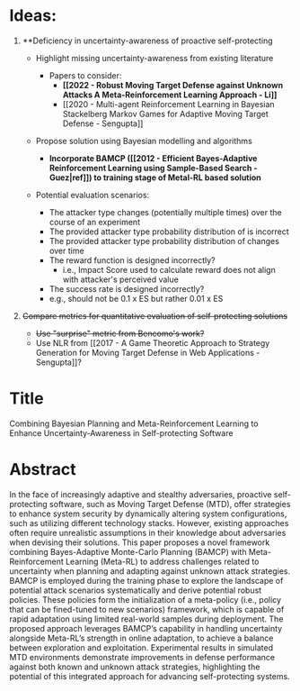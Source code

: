 # Ideas:
1. **Deficiency in uncertainty-awareness of proactive self-protecting
	- Highlight missing uncertainty-awareness from existing literature
		- Papers to consider: 
			- **[[2022 - Robust Moving Target Defense against Unknown Attacks A Meta-Reinforcement Learning Approach - Li]]**
			- [[2020 - Multi-agent Reinforcement Learning in Bayesian Stackelberg Markov Games for Adaptive Moving Target Defense - Sengupta]]
	- Propose solution using Bayesian modelling and algorithms
		- **Incorporate BAMCP ([[2012 - Efficient Bayes-Adaptive Reinforcement Learning using Sample-Based Search - Guez|ref]]) to training stage of Metal-RL based solution**
	
	- Potential evaluation scenarios:
		- The attacker type changes (potentially multiple times) over the course of an experiment
		- The provided attacker type probability distribution of is incorrect
		- The provided attacker type probability distribution of changes over time
		- The reward function is designed incorrectly?
			- i.e., Impact Score used to calculate reward does not align with attacker's perceived value
		- The success rate is designed incorrectly?
		- e.g., should not be 0.1 x ES but rather 0.01 x ES


2. ~~Compare metrics for quantitative evaluation of self-protecting solutions~~
	- ~~Use "surprise" metric from Bencomo's work?~~
	- Use NLR from [[2017 - A Game Theoretic Approach to Strategy Generation for Moving Target Defense in Web Applications - Sengupta]]?


# Title
Combining Bayesian Planning and Meta-Reinforcement Learning to Enhance Uncertainty-Awareness in Self-protecting Software
# Abstract
In the face of increasingly adaptive and stealthy adversaries, proactive self-protecting software, such as Moving Target Defense (MTD), offer strategies to enhance system security by dynamically altering system configurations, such as utilizing different technology stacks. However, existing approaches often require unrealistic assumptions in their knowledge about adversaries when devising their solutions. This paper proposes a novel framework combining Bayes-Adaptive Monte-Carlo Planning (BAMCP) with Meta-Reinforcement Learning (Meta-RL) to address challenges related to uncertainty when planning and adapting against unknown attack strategies. BAMCP is employed during the training phase to explore the landscape of potential attack scenarios systematically and derive potential robust policies. These policies form the initialization of a meta-policy (i.e., policy that can be fined-tuned to new scenarios) framework, which is capable of rapid adaptation using limited real-world samples during deployment. The proposed approach leverages BAMCP’s capability in handling uncertainty alongside Meta-RL’s strength in online adaptation, to achieve a balance between exploration and exploitation. Experimental results in simulated MTD environments demonstrate improvements in defense performance against both known and unknown attack strategies, highlighting the potential of this integrated approach for advancing self-protecting systems.